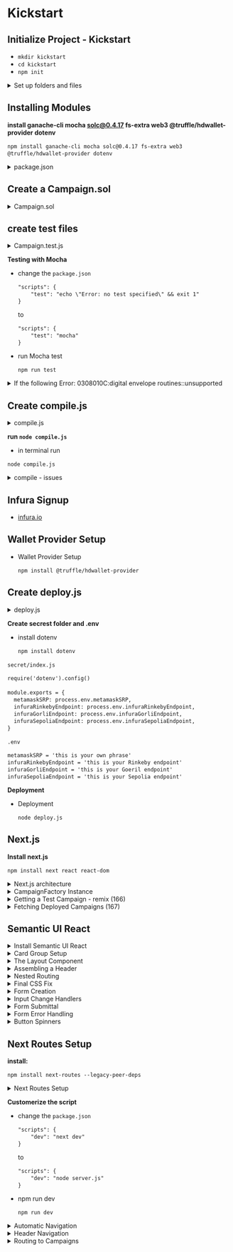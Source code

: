 # Kickstart

##  Initialize Project - Kickstart
-   `mkdir kickstart`
-   `cd kickstart`
-   `npm init`

<details>
  <summary>Set up folders and files</summary>

![Kickstart - package.json](imgs/Kickstart-files-architecture.png)
---
</details> 

##  Installing Modules

**install ganache-cli mocha solc@0.4.17 fs-extra web3 @truffle/hdwallet-provider dotenv** 
```
npm install ganache-cli mocha solc@0.4.17 fs-extra web3 @truffle/hdwallet-provider dotenv
```

<details>
<summary>package.json</summary>

```
{
"name": "kickstart",
"version": "1.0.0",
"description": "",
"main": "index.js",
"scripts": {
    "test": "mocha"
},
"author": "",
"license": "ISC",
"dependencies": {
    "@truffle/hdwallet-provider": "^1.7.0",
    "dotenv": "^16.0.1",
    "fs-extra": "^10.1.0",
    "ganache-cli": "^6.12.2",
    "mocha": "^9.2.2",
    "solc": "^0.4.17",
    "web3": "^1.7.5"
}
}
```    
</details>

## Create a Campaign.sol
<details>
  <summary>Campaign.sol</summary>

```
pragma solidity ^0.4.17;

contract CampaignFactory {
    address[] public deployedCampaigns;

    function createCampaign(uint minimum) public {
        address newCampaign = new Campaign(minimum, msg.sender);
        deployedCampaigns.push(newCampaign);
    }

    function getDeployedCampaigns() public view returns (address[]) {
        return deployedCampaigns;
    }
}

contract Campaign {
    struct Request {
        string description;
        uint value;
        address recipient;
        bool complete;
        uint approvalCount;
        mapping(address => bool) approvals;
    }

    Request[] public requests;
    address public manager;
    uint public minimumContribution;
    mapping(address => bool) public approvers;
    uint public approversCount;

    modifier restricted() {
        require(msg.sender == manager);
        _;
    }

    function Campaign(uint minimum, address creator) public {
        manager = creator;
        minimumContribution = minimum;
    }

    function contribute() public payable {
        require(msg.value > minimumContribution);

        approvers[msg.sender] = true;
        approversCount++;
    }

    function createRequest(string description, uint value, address recipient) public restricted {
        Request memory newRequest = Request({
           description: description,
           value: value,
           recipient: recipient,
           complete: false,
           approvalCount: 0
        });

        requests.push(newRequest);
    }

    function approveRequest(uint index) public {
        Request storage request = requests[index];

        require(approvers[msg.sender]);
        require(!request.approvals[msg.sender]);

        request.approvals[msg.sender] = true;
        request.approvalCount++;
    }

    function finalizeRequest(uint index) public restricted {
        Request storage request = requests[index];

        require(request.approvalCount > (approversCount / 2));
        require(!request.complete);

        request.recipient.transfer(request.value);
        request.complete = true;
    }
}
```
</details>  
 
## create test files

<details>
  <summary>Campaign.test.js</summary>

```
const assert = require('assert');
const ganache = require('ganache-cli');
const Web3 = require('web3');
const web3 = new Web3(ganache.provider());

const compiledFactory = require('../ethereum/build/CampaignFactory.json');
const compiledCampaign = require('../ethereum/build/Campaign.json');
const { isTypedArray } = require('util/types');

let accounts;
let factory;
let campaignAddress;
let campaign;

beforeEach(async () => {
    accounts = await web3.eth.getAccounts();

    factory = await new web3.eth.Contract(JSON.parse(compiledFactory.interface))
        .deploy({data: compiledFactory.bytecode })
        .send({ from: accounts[0], gas: '1000000' });

    await factory.methods.createCampaign('100').send({
        from: accounts[0],
        gas: '1000000'
    });

    [campaignAddress] = await factory.methods.getDeployedCampaigns().call();
    campaign = await new web3.eth.Contract(
        JSON.parse(compiledCampaign.interface),
        campaignAddress
    );
});

describe('[Campaigns', () => {
    it('deploys a factory and a campain', () => {
        assert.ok(factory.options.address);
        assert.ok(campaign.options.address);
    });  
    
    it ('marks caller as teh campaign manager', async () => {
        const manager = await campaign.methods.manager().call();
        assert.equal(accounts[0], manager);
    });

    it ('allows people to contribute monfey and marks them as approvers', async () => {
        await campaign.methods.contribute().send({
            value: '200',
            from: accounts[1]
        });  
        const isContributor = await campaign.methods.approvers(accounts[1]).call();  
        assert(isContributor);
    })

    it ('requires a minimum contribution', async () => {
        try {
            await campaign.methods.contribute().send({
                value: '5',
                from: accounts[1]
            });
            assert(false);
        }catch (err) {            
            assert(err);
        }
    });

    it('allows a manager to make a payment request', async () => {
        await campaign.methods
            .createRequest('Buy batteries', '100', accounts[1])
            .send({
                from: accounts[0],
                gas: '1000000'
            });
        const request = await campaign.methods.requests(0).call();

        assert.equal('Buy batteries', request.description);        
    });

    it ('processes requests', async () => {
        await campaign.methods.contribute().send({
            from: accounts[0],
            value: web3.utils.toWei('10', 'ether')
        });

        await campaign.methods
            .createRequest('A', web3.utils.toWei('5', 'ether'), accounts[1])
            .send({ from: accounts[0], gas: '1000000'});

        await campaign.methods.approveRequest(0).send({
            from: accounts[0],
            gas: '1000000'
        });

        await campaign.methods.finalizeRequest(0).send({
            from: accounts[0],
            gas: '1000000'
        });

        let balance = await web3.eth.getBalance(accounts[1]);
        balance = web3.utils.fromWei(balance, 'ether');
        balance = parseFloat(balance);

        // console.log(balance);
        assert(balance > 104);
    });
});
```
</details>  

**Testing with Mocha** 

-   change the `package.json`
    ```
    "scripts": {
        "test": "echo \"Error: no test specified\" && exit 1"
    }
    ```
    to
    ```
    "scripts": {
        "test": "mocha"
    }
    ```
-   run Mocha test 
    ```
    npm run test
    ```
<details>
  <summary>If the following Error: 0308010C:digital envelope routines::unsupported</summary>

    ```
    Error: error:0308010C:digital envelope routines::unsupported
        at new Hash (node:internal/crypto/hash:67:19)
        at Object.createHash (node:crypto:130:10)
        at module.exports (/Users/user/Programming Documents/WebServer/untitled/node_modules/webpack/lib/util/createHash.js:135:53)
        at NormalModule._initBuildHash (/Users/user/Programming Documents/WebServer/untitled/node_modules/webpack/lib/NormalModule.js:417:16)
        at handleParseError (/Users/user/Programming Documents/WebServer/untitled/node_modules/webpack/lib/NormalModule.js:471:10)
        at /Users/user/Programming Documents/WebServer/untitled/node_modules/webpack/lib/NormalModule.js:503:5
        at /Users/user/Programming Documents/WebServer/untitled/node_modules/webpack/lib/NormalModule.js:358:12
        at /Users/user/Programming Documents/WebServer/untitled/node_modules/loader-runner/lib/LoaderRunner.js:373:3
        at iterateNormalLoaders (/Users/user/Programming Documents/WebServer/untitled/node_modules/loader-runner/lib/LoaderRunner.js:214:10)
        at iterateNormalLoaders (/Users/user/Programming Documents/WebServer/untitled/node_modules/loader-runner/lib/LoaderRunner.js:221:10)
    /Users/user/Programming Documents/WebServer/untitled/node_modules/react-scripts/scripts/start.js:19
    throw err;
    ^
    ```

**Open terminal and paste these as described :**

-   Linux & Mac OS (windows git bash)-
    ```
    export NODE_OPTIONS=--openssl-legacy-provider
    ```

- [Error message "error:0308010C:digital envelope routines::unsupported"](https://stackoverflow.com/questions/69692842/error-message-error0308010cdigital-envelope-routinesunsupported)
</details> 

## **Create compile.js**
<details>
  <summary>compile.js</summary>

```
const path = require("path");
const solc = require("solc");
const fs = require("fs-extra");

const buildPath = path.resolve(__dirname, "build");
fs.removeSync(buildPath);

const campaignPath = path.resolve(__dirname, "contracts", "Campaign.sol");
const source = fs.readFileSync(campaignPath, "utf8");
const output = solc.compile(source, 1).contracts;

fs.ensureDirSync(buildPath);

for (let contract in output) {
  fs.outputJsonSync(
    path.resolve(buildPath, contract.replace(':', '') + ".json"),
    output[contract]
  );
}
```
</details>  

**run `node compile.js`**

-   in terminal run 
```
node compile.js
```

<details>
  <summary>compile - issues</summary>

```
In the upcoming lecture, we will be logging the compilation of our script to the terminal. If you are using **solc 0.4.17** as shown in the course, you may get these warnings:

*Invalid asm.js: Invalid member of stdlib*

or

*':6:5: Warning: Defining constructors as functions with the same name as the contract is deprecated. Use "constructor(...) { ... }" instead.\n' +*

'    function Inbox(string initialMessage) public {\n' +

'    ^ (Relevant source part starts here and spans across multiple lines).\n'

**These specific warnings can be ignored as they will not cause any issues with the compilation or deployment of the contract we are building.**
```
</details>  

## Infura Signup

-   [infura.io](https://infura.io/)

##  Wallet Provider Setup

-   Wallet Provider Setup
    ```
    npm install @truffle/hdwallet-provider
    ```
## Create deploy.js 
<details>
  <summary>deploy.js</summary>

```
const HDWalletProvider = require('@truffle/hdwallet-provider');
const Web3 = require('web3');
const compiledFactory = require('./build/CampaignFactory.json');

const { 
  metamaskSRP, 
  infuraRinkebyEndpoint, 
  infuraGorliEndpoint, 
  infuraSepoliaEndpoint 
} = require('./secret');

const provider = new HDWalletProvider(
  metamaskSRP,   // remember to change this to your own phrase!
  infuraRinkebyEndpoint   // remember to change this to your own endpoint!
);
const web3 = new Web3(provider);

const deploy = async () => {
  const accounts = await web3.eth.getAccounts();

  console.log('Attempting to deploy from account', accounts[0]);

  const result = await new web3.eth.Contract(JSON.parse(compiledFactory.interface))
    .deploy({ data: compiledFactory.bytecode })
    .send({ gas: '1000000', from: accounts[0] });

  console.log('Contract deployed to infuraRinkebyEndpoint', result.options.address);
  provider.engine.stop();
};
deploy();
```
</details>

**Create secrest folder and .env**

-   install dotenv
    ```
    npm install dotenv
    ```
`secret/index.js`    
```
require('dotenv').config() 

module.exports = {
  metamaskSRP: process.env.metamaskSRP,
  infuraRinkebyEndpoint: process.env.infuraRinkebyEndpoint,
  infuraGorliEndpoint: process.env.infuraGorliEndpoint,
  infuraSepoliaEndpoint: process.env.infuraSepoliaEndpoint,
}
```

`.env`
```
metamaskSRP = 'this is your own phrase'
infuraRinkebyEndpoint = 'this is your Rinkeby endpoint'
infuraGorliEndpoint = 'this is your Goeril endpoint'
infuraSepoliaEndpoint = 'this is your Sepolia endpoint'
```

**Deployment** 

-   Deployment 
    ```
    node deploy.js
    ```
## Next.js

**Install next.js**
```
npm install next react react-dom
```

<details>
  <summary>Next.js architecture</summary>

**under kickstart root directory**
```
mkdie pages
cd pages
touch show.js
touch newcampaign.js
```   

`newcampaign.js`
```
import React from 'react';

export default () => {
    return <h1>This is the new campaign page!!!</h1>
}
```

`show.js`
```
import React from 'react';

export default () => {
    return <h1>Welcome to the show page!!!</h1>
}
```

**add the `package.json`**
```
"scripts": {
    "dev": "next dev"
}
```

**npm run dev**
```
npm run dev
```

Change `newcampaign.js` to `index.js` root routes
```
import React from 'react';

export default () => {
    return <h1>This is th campaign list page!!!</h1>
}
```
</details>

<details>
  <summary>CampaignFactory Instance</summary>

**web3.js**
```
import Web3 from "web3";
 
window.ethereum.request({ method: "eth_requestAccounts" });
 
const web3 = new Web3(window.ethereum);
 
export default web3;
```

**factory.js**
```
import web3 from './web3';
import CampaignFactory from './build/CampaignFactory.json';

const instance = new web3.eth.Contract(
    JSON.parse(CampaignFactory.interface),
    '0xe3f8884b2fa6e07dA7EF9dEbb7959Fd814e57098'
)

export default instance;
```
</details>  

<details>
  <summary>Getting a Test Campaign - remix (166)</summary>

-   ENVIRONMENT  -->  Injected Provider - Metamask 
    - Metamask --> loggedin --> Rinkeby 

-   CONTRACT --> CampaingnFactory 

-   At Address --> 0xe3f8884b2fa6e07dA7EF9dEbb7959Fd814e57098

-   createCampain - 100


![166. Getting a Test Campaign](imgs/166_Getting-a-Test-Campaign.png)
---
</details>

<details>
  <summary>Fetching Deployed Campaigns (167)</summary>

**index.js** 
```
import React, { Component } from "react";
import factory from "../ethereum/factory";

class CampaignIndex extends Component {
  static async getInitialProps() {
    const campaigns = await factory.methods.getDeployedCampaigns().call();

    return { campaigns };
  }

  render() {
    return <div>{this.props.campaigns[0]}</div>;
  }
}

export default CampaignIndex;
```

**web3.js**
```
import Web3 from "web3";
 
let web3;
 
if (typeof window !== "undefined" && typeof window.ethereum !== "undefined") {
  // We are in the browser and metamask is running.
  window.ethereum.request({ method: "eth_requestAccounts" });
  web3 = new Web3(window.ethereum);
} else {
  // We are on the server *OR* the user is not running metamask
  const provider = new Web3.providers.HttpProvider(
    "https://rinkeby.infura.io/v3/15c1d32581894b88a92d8d9e519e476c"
  );
  web3 = new Web3(provider);
}
 
export default web3;
```
</details>
 
## Semantic UI React

<details>
  <summary>Install Semantic UI React</summary>

```
$  yarn add semantic-ui-react semantic-ui-css
```
or
```
$  npm install semantic-ui-react semantic-ui-css
```
</details>

<details>
  <summary>Card Group Setup</summary>

**index.js**
```
import React, { Component } from "react";
import { Card, Button } from "semantic-ui-react";
import factory from "../ethereum/factory";

class CampaignIndex extends Component {
  static async getInitialProps() {
    const campaigns = await factory.methods.getDeployedCampaigns().call();

    return { campaigns };
  }

  renderCampaigns() {
    const items = this.props.campaigns.map((address) => {
      return {
        header: address,
        description: <a>View Campaign</a>,
        fluid: true,
      };
    });
    return <Card.Group items={items} />;
  }

  render() {
    return <div>
      <link
        rel="stylesheet"
        href="//cdnjs.cloudflare.com/ajax/libs/semantic-ui/2.2.12/semantic.min.css"
      />    
      <h3>Open Campaigns</h3>  
      {this.renderCampaigns()}
      <Button 
        content="Create Campain"
        icon = "add circle"
        primary
      />
      </div>;
  }
}

export default CampaignIndex;
``` 
</details> 

<details>
  <summary>The Layout Component</summary>

**components/Layout.js**
```
import React from "react";
import Header from "./Header";

const Layout = (props) => {
  return (
    <div>
      <Header />
      {props.children}
    </div>
  );
};
export default Layout;
```

**pages/index.js**
```
import React, { Component } from "react";
import { Card, Button } from "semantic-ui-react";
import factory from "../ethereum/factory";
import Layout from "../components/Layout";

class CampaignIndex extends Component {
  static async getInitialProps() {
    const campaigns = await factory.methods.getDeployedCampaigns().call();

    return { campaigns };
  }
  renderCampaigns() {
    const items = this.props.campaigns.map((address) => {
      return {
        header: address,
        description: <a>View Campaign</a>,
        fluid: true,
      };
    });
    return <Card.Group items={items} />;
  }
  render() {
    return (
      <Layout>
        <div>
          <link
            rel="stylesheet"
            href="//cdnjs.cloudflare.com/ajax/libs/semantic-ui/2.2.12/semantic.min.css"
          ></link>
          <h3>Open Campaigns</h3>
          {this.renderCampaigns()}
          <Button content="Create Campaign" icon="add circle" primary />
        </div>
      </Layout>
    );
  }
}

export default CampaignIndex;
```
</details> 

<details>
  <summary>Assembling a Header</summary>

**components/Header.js**
```
import React from "react";
import { Menu } from "semantic-ui-react";

const Header = () => {
  return (
    <Menu>
      <Menu.Item>CrowdCoin</Menu.Item>

      <Menu.Menu position="right">
        <Menu.Item>Campaigns</Menu.Item>
        <Menu.Item>+</Menu.Item>
      </Menu.Menu>
    </Menu>
  );
};

export default Header;
```
</details> 

<details>
  <summary>Nested Routing</summary>

**Create Nested Routing**
```
mkdir pages/campaigns
cd campaigns
touch new.js
```

**pages/campaigns/new.js**
```
import React, { Component } from "react";

class CampaignNew extends Component {
    render(){
        return <h1>New Campaign!</h1>
    }
}

export default CampaignNew;
```
</details> 

<details>
  <summary>Final CSS Fix</summary>

`pages/campains/index.js`
```
import React, { Component } from "react";
import { Card, Button } from "semantic-ui-react";
import factory from "../ethereum/factory";
import Layout from "../components/Layout";

class CampaignIndex extends Component {
  static async getInitialProps() {
    const campaigns = await factory.methods.getDeployedCampaigns().call();

    return { campaigns };
  }
  renderCampaigns() {
    const items = this.props.campaigns.map((address) => {
      return {
        header: address,
        description: <a>View Campaign</a>,
        fluid: true,
      };
    });
    return <Card.Group items={items} />;
  }
  render() {
    return (
      <Layout>
        <div>          
          <h3>Open Campaigns</h3>          
          <Button 
          floated = "right" 
          content="Create Campaign" 
          icon="add circle" 
          primary 
          />
          {this.renderCampaigns()}
        </div>
      </Layout>
    );
  }
}

export default CampaignIndex;

```

`components/Layout.js`
```
import React from "react";
import { Container } from "semantic-ui-react";
import Head from "next/head";
import Header from "./Header";

const Layout = (props) => {
  return (
    <div>
      <Container>
        <Head>
          <link
            rel="stylesheet"
            href="//cdnjs.cloudflare.com/ajax/libs/semantic-ui/2.2.12/semantic.min.css"
          ></link>
        </Head>
        <Header />
        {props.children}
      </Container>
    </div>
  );
};
export default Layout;

```
</details>    

<details>
  <summary>Form Creation</summary>

**pages/campaign/new.js**
```
import React, { Component } from "react";
import { Form, Button } from "semantic-ui-react";
import Layout from '../../components/Layout';

class CampaignNew extends Component {
    render(){
        return (
            <Layout>
                <h3>Create a Campaign</h3>

                <Form>
                    <Form.Field>
                        <label>Minimum Contribution</label>
                        <input />
                    </Form.Field>

                    <Button primary>Create!</Button>
                </Form>
            </Layout>        
        )
    }
}

export default CampaignNew;
```
</details>    

<details>
  <summary>Input Change Handlers</summary>

**pages/campaigns/new.js** 
```
import React, { Component } from "react";
import { Form, Button, Input } from "semantic-ui-react";
import Layout from "../../components/Layout";

class CampaignNew extends Component {
  state = {
    minimumContribution: "",
  };

  render() {
    return (
      <Layout>
        <h3>Create Campaign</h3>
        <Form>
          <Form.Field>
            <label>Minimum Contribution</label>
            <Input
              label="wei"
              labelPosition="right"
              value={this.state.minimumContribution}
              onChange={(event) =>
                this.setState({ minimumContribution: event.target.value })
              }
            />
          </Form.Field>
          <Button primary>Create!</Button>
        </Form>
      </Layout>
    );
  }
}

export default CampaignNew;

```
</details>   

<details>
  <summary>Form Submittal</summary>

**pages/campaign/new.js**
```
import React, { Component } from 'react';
import { Form, Button, Input } from 'semantic-ui-react';
import Layout from '../../components/Layout';
import factory from '../../ethereum/factory';
import web3 from '../../ethereum/web3';

class CampaignNew extends Component {
  state = {
    minimumContribution: '',
  };

  onSubmit = async (event) => {
    event.preventDefault();

    const accounts = await web3.eth.getAccounts();
    await factory.methods.createCampaign(this.state.minimumContribution).send({
      from: accounts[0],
    });
  };

  render() {
    return (
      <Layout>
        <h3>Create Campaign</h3>
        <Form onSubmit={this.onSubmit}>
          <Form.Field>
            <label>Minimum Contribution</label>
            <Input
              label="wei"
              labelPosition="right"
              value={this.state.minimumContribution}
              onChange={(event) =>
                this.setState({ minimumContribution: event.target.value })
              }
            />
          </Form.Field>
          <Button primary>Create!</Button>
        </Form>
      </Layout>
    );
  }
}

export default CampaignNew;

```
</details>  

<details>
  <summary>Form Error Handling</summary>

**pages/campaign/new.js**
```
import React, { Component } from "react";
import { Form, Button, Input, Message } from "semantic-ui-react";
import Layout from "../../components/Layout";
import factory from "../../ethereum/factory";
import web3 from "../../ethereum/web3";

class CampaignNew extends Component {
  state = {
    minimumContribution: "",
    errorMessage: "",
  };

  onSubmit = async (event) => {
    event.preventDefault();
    try {
      const accounts = await web3.eth.getAccounts();
      await factory.methods
        .createCampaign(this.state.minimumContribution)
        .send({
          from: accounts[0],
        });
    } catch (err) {
      this.setState({ errorMessage: err.message });
    }
  };

  render() {
    return (
      <Layout>
        <h3>Create Campaign</h3>
        <Form onSubmit={this.onSubmit} error={!!this.state.errorMessage}>
          <Form.Field>
            <label>Minimum Contribution</label>
            <Input
              label="wei"
              labelPosition="right"
              value={this.state.minimumContribution}
              onChange={(event) =>
                this.setState({ minimumContribution: event.target.value })
              }
            />
          </Form.Field>
          <Message error header="Oops!" content={this.state.errorMessage} />
          <Button primary>Create!</Button>
        </Form>
      </Layout>
    );
  }
}

export default CampaignNew;

```
</details> 

</details>  

<details>
  <summary>Button Spinners</summary>

  **pages/campaign/new.js** - Button Spinners
```
import React, { Component } from "react";
import { Form, Button, Input, Message } from "semantic-ui-react";
import Layout from "../../components/Layout";
import factory from "../../ethereum/factory";
import web3 from "../../ethereum/web3";

class CampaignNew extends Component {
  state = {
    minimumContribution: "",
    errorMessage: "",
    loading: false
  };

  onSubmit = async (event) => {
    event.preventDefault();

    this.setState({ loading: true });

    try {
      const accounts = await web3.eth.getAccounts();
      await factory.methods
        .createCampaign(this.state.minimumContribution)
        .send({
          from: accounts[0],
        });
    } catch (err) {
      this.setState({ errorMessage: err.message });
    }

    this.setState({ loading: false });
  };

  render() {
    return (
      <Layout>
        <h3>Create Campaign</h3>
        <Form onSubmit={this.onSubmit} error={!!this.state.errorMessage}>
          <Form.Field>
            <label>Minimum Contribution</label>
            <Input
              label="wei"
              labelPosition="right"
              value={this.state.minimumContribution}
              onChange={(event) =>
                this.setState({ minimumContribution: event.target.value })
              }
            />
          </Form.Field>
          <Message error header="Oops!" content={this.state.errorMessage} />
          <Button loading = {this.state.loading} primary>Create!</Button>
        </Form>
      </Layout>
    );
  }
}

export default CampaignNew;

```
---
</details>

## Next Routes Setup

**install:**
```
npm install next-routes --legacy-peer-deps
```

<details>
  <summary>Next Routes Setup</summary>

**routes.js**
```
const routes = require("next-routes")();

module.exports = routes;
```

**server.js**
```
const { createServer } = require("http");
const next = require("next");

const app = next({
  dev: process.env.NODE_ENV !== "production",
});

const routes = require("./routes");
const handler = routes.getRequestHandler(app);

app.prepare().then(() => {
  createServer(handler).listen(3000, (err) => {
    if (err) throw err;
    console.log("Ready on localhost:3000");
  });
});
```
</details>

**Customerize the script**
-   change the `package.json`
    ```
    "scripts": {
        "dev": "next dev"
    }
    ```
    to
    ```
    "scripts": {
        "dev": "node server.js"
    }
    ```
-   npm run dev 
    ```
    npm run dev
    ```
<details>
  <summary>Automatic Navigation</summary>

**pages/campaign/new.js** - Button Spinners
```
import React, { Component } from "react";
import { Form, Button, Input, Message } from "semantic-ui-react";
import Layout from "../../components/Layout";
import factory from "../../ethereum/factory";
import web3 from "../../ethereum/web3";
import { Router } from "../../routes";

class CampaignNew extends Component {
  state = {
    minimumContribution: "",
    errorMessage: "",
    loading: false,
  };

  onSubmit = async (event) => {
    event.preventDefault();
    this.setState({ loading: true, errorMessage: "" });

    try {
      const accounts = await web3.eth.getAccounts();
      await factory.methods
        .createCampaign(this.state.minimumContribution)
        .send({
          from: accounts[0],
        });

      Router.pushRoute("/");
    } catch (err) {
      this.setState({ errorMessage: err.message });
    }
    this.setState({ loading: false });
  };

  render() {
    return (
      <Layout>
        <h3>Create Campaign</h3>
        <Form onSubmit={this.onSubmit} error={!!this.state.errorMessage}>
          <Form.Field>
            <label>Minimum Contribution</label>
            <Input
              label="wei"
              labelPosition="right"
              value={this.state.minimumContribution}
              onChange={(event) =>
                this.setState({ minimumContribution: event.target.value })
              }
            />
          </Form.Field>
          <Message error header="Oops!" content={this.state.errorMessage} />
          <Button loading={this.state.loading} primary>
            Create!
          </Button>
        </Form>
      </Layout>
    );
  }
}

export default CampaignNew;
```
</details>

<details>
  <summary>Header Navigation</summary>

**components/Header.js** - Header Navigation
```
import React from "react";
import { Menu } from "semantic-ui-react";
import { Link } from "../routes";

const Header = () => {
  return (
    <Menu style={{ marginTop: "10px" }}>
      <Link route="/">
        <a className="item">CrowdCoin</a>
      </Link>
      <Menu.Menu position="right">
        <Link route="/">
          <a className="item">Campaigns</a>
        </Link>

        <Link route="/campaigns/new">
          <a className="item">+</a>
        </Link>
      </Menu.Menu>
    </Menu>
  );
};

export default Header;
```
</details> 

<details>
  <summary>Routing to Campaigns</summary>

**pages/index.js** - Routing to Campaigns
```
import React, { Component } from "react";
import { Card, Button } from "semantic-ui-react";
import factory from "../ethereum/factory";
import Layout from "../components/Layout";
import { Link } from "../routes";

class CampaignIndex extends Component {
  static async getInitialProps() {
    const campaigns = await factory.methods.getDeployedCampaigns().call();

    return { campaigns };
  }
  renderCampaigns() {
    const items = this.props.campaigns.map((address) => {
      return {
        header: address,
        description: (
          <Link route={`/campaigns/${address}`}>
            <a>View Campaign</a>
          </Link>
        ),
        fluid: true,
      };
    });
    return <Card.Group items={items} />;
  }
  render() {
    return (
      <Layout>
        <div>
          <h3>Open Campaigns</h3>
          <Link route="/campaigns/new">
            <a>
              <Button
                floated="right"
                content="Create Campaign"
                icon="add circle"
                primary
              />
            </a>
          </Link>
          {this.renderCampaigns()}
        </div>
      </Layout>
    );
  }
}

export default CampaignIndex;
```
</details>
